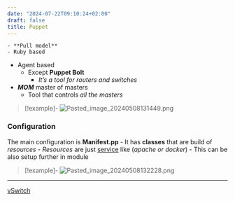 ```yaml
---
date: "2024-07-22T09:10:24+02:00"
draft: false
title: Puppet
---
```


    - **Pull model**
    - Ruby based

-   Agent based
    -   Except **Puppet Bolt**
        -   *It’s a tool for routers and switches*
-   ***MOM*** master of masters
    -   Tool that controls *all the masters*

> \[!example\]-
> ![Pasted_image_20240508131449.png](/Notes/Pasted_image_20240508131449.png)

### Configuration

The main configuration is **Manifest.pp** - It has **classes** that are
build of *resources* - *Resources* are just
[service](/Notes/posts/Linux/service) like (*apache or docker*) - This
can be also setup further in module

> \[!example\]-
> ![Pasted_image_20240508132228.png](/Notes/Pasted_image_20240508132228.png)

------------------------------------------------------------------------

[vSwitch](/Notes/posts/Network/vitrual/vSwitch)

